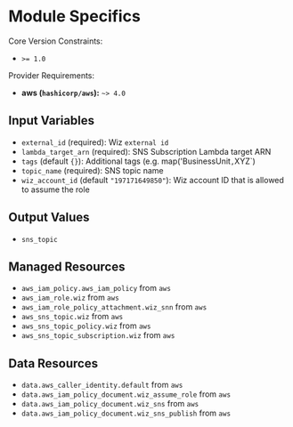 # Module Specifics

Core Version Constraints:
* `>= 1.0`

Provider Requirements:
* **aws (`hashicorp/aws`):** `~> 4.0`

## Input Variables
* `external_id` (required): Wiz `external id`
* `lambda_target_arn` (required): SNS Subscription Lambda target ARN
* `tags` (default `{}`): Additional tags (e.g. map('BusinessUnit`,`XYZ`)
* `topic_name` (required): SNS topic name
* `wiz_account_id` (default `"197171649850"`): Wiz account ID that is allowed to assume the role

## Output Values
* `sns_topic`

## Managed Resources
* `aws_iam_policy.aws_iam_policy` from `aws`
* `aws_iam_role.wiz` from `aws`
* `aws_iam_role_policy_attachment.wiz_snn` from `aws`
* `aws_sns_topic.wiz` from `aws`
* `aws_sns_topic_policy.wiz` from `aws`
* `aws_sns_topic_subscription.wiz` from `aws`

## Data Resources
* `data.aws_caller_identity.default` from `aws`
* `data.aws_iam_policy_document.wiz_assume_role` from `aws`
* `data.aws_iam_policy_document.wiz_sns` from `aws`
* `data.aws_iam_policy_document.wiz_sns_publish` from `aws`

